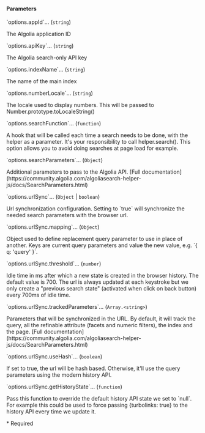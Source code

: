 <h4 class="no-toc">Parameters</h4>
<p class="attr-name">
<span class='attr-required'>`options.appId`<span class="show-description">…</span></span>
  <span class="attr-infos">(<code>string</code>)</span>
</p>
<p class="attr-description">The Algolia application ID</p>
<p class="attr-name">
<span class='attr-required'>`options.apiKey`<span class="show-description">…</span></span>
  <span class="attr-infos">(<code>string</code>)</span>
</p>
<p class="attr-description">The Algolia search-only API key</p>
<p class="attr-name">
<span class='attr-required'>`options.indexName`<span class="show-description">…</span></span>
  <span class="attr-infos">(<code>string</code>)</span>
</p>
<p class="attr-description">The name of the main index</p>
<p class="attr-name">
<span class='attr-optional'>`options.numberLocale`<span class="show-description">…</span></span>
  <span class="attr-infos">(<code>string</code>)</span>
</p>
<p class="attr-description">The locale used to display numbers. This will be passed to Number.prototype.toLocaleString()</p>
<p class="attr-name">
<span class='attr-optional'>`options.searchFunction`<span class="show-description">…</span></span>
  <span class="attr-infos">(<code>function</code>)</span>
</p>
<p class="attr-description">A hook that will be called each time a search needs to be done, with the helper as a parameter. It's your responsibility to call helper.search(). This option allows you to avoid doing searches at page load for example.</p>
<p class="attr-name">
<span class='attr-optional'>`options.searchParameters`<span class="show-description">…</span></span>
  <span class="attr-infos">(<code>Object</code>)</span>
</p>
<p class="attr-description">Additional parameters to pass to the Algolia API. [Full documentation](https://community.algolia.com/algoliasearch-helper-js/docs/SearchParameters.html)</p>
<p class="attr-name">
<span class='attr-optional'>`options.urlSync`<span class="show-description">…</span></span>
  <span class="attr-infos">(<code>Object</code> &#124; <code>boolean</code>)</span>
</p>
<p class="attr-description">Url synchronization configuration. Setting to `true` will synchronize the needed search parameters with the browser url.</p>
<p class="attr-name">
<span class='attr-optional'>`options.urlSync.mapping`<span class="show-description">…</span></span>
  <span class="attr-infos">(<code>Object</code>)</span>
</p>
<p class="attr-description">Object used to define replacement query parameter to use in place of another. Keys are current query parameters and value the new value, e.g. `{ q: 'query' }`.</p>
<p class="attr-name">
<span class='attr-optional'>`options.urlSync.threshold`<span class="show-description">…</span></span>
  <span class="attr-infos">(<code>number</code>)</span>
</p>
<p class="attr-description">Idle time in ms after which a new state is created in the browser history. The default value is 700. The url is always updated at each keystroke but we only create a "previous search state" (activated when click on back button) every 700ms of idle time.</p>
<p class="attr-name">
<span class='attr-optional'>`options.urlSync.trackedParameters`<span class="show-description">…</span></span>
  <span class="attr-infos">(<code>Array.&lt;string&gt;</code>)</span>
</p>
<p class="attr-description">Parameters that will be synchronized in the URL. By default, it will track the query, all the refinable attribute (facets and numeric filters), the index and the page. [Full documentation](https://community.algolia.com/algoliasearch-helper-js/docs/SearchParameters.html)</p>
<p class="attr-name">
<span class='attr-optional'>`options.urlSync.useHash`<span class="show-description">…</span></span>
  <span class="attr-infos">(<code>boolean</code>)</span>
</p>
<p class="attr-description">If set to true, the url will be hash based. Otherwise, it'll use the query parameters using the modern history API.</p>
<p class="attr-name">
<span class='attr-optional'>`options.urlSync.getHistoryState`<span class="show-description">…</span></span>
  <span class="attr-infos">(<code>function</code>)</span>
</p>
<p class="attr-description">Pass this function to override the default history API state we set to `null`. For example this could be used to force passing {turbolinks: true} to the history API every time we update it.</p>

<p class="attr-legend">* <span>Required</span></p>
